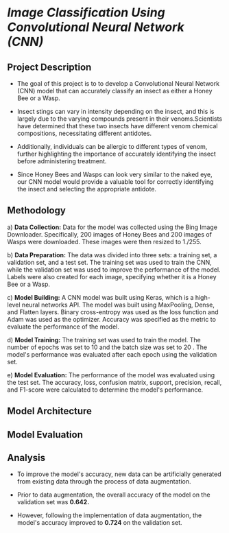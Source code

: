 # _**Image Classification Using Convolutional Neural Network (CNN)**_

## **Project Description**

* The goal of this project is to  to develop a Convolutional Neural Network (CNN) model that can accurately classify an insect as either a Honey Bee or a Wasp. 

* Insect stings can vary in intensity depending on the insect, and this is largely due to the varying compounds present in their venoms.Scientists have determined that these two insects have different venom chemical compositions, necessitating different antidotes. 

* Additionally, individuals can be allergic to different types of venom, further highlighting the importance of accurately identifying the insect before administering treatment.

* Since Honey Bees and Wasps can look very similar to the naked eye, our CNN model would provide a valuable tool for correctly identifying the insect and selecting the appropriate antidote.

## **Methodology**

a) **Data Collection:** Data for the model was collected using the Bing Image Downloader. Specifically, 200 images of Honey Bees and 200 images of Wasps were downloaded. These images were then resized to 1./255.

b) **Data Preparation:** The data was divided into three sets: a training set, a validation set, and a test set. The training set was used to train the CNN, while the validation set was used to improve the performance of the model. Labels were also created for each image, specifying whether it is a Honey Bee or a Wasp.

c) **Model Building:** A CNN model was built using Keras, which is a high-level neural networks API. The model was built using MaxPooling, Dense, and Flatten layers. Binary cross-entropy was used as the loss function and Adam was used as the optimizer. Accuracy was specified as the metric to evaluate the performance of the model.

d) **Model Training:** The training set was used to train the model. The number of epochs was set to 10 and the batch size was set to 20 . The model's performance was evaluated after each epoch using the validation set.

e) **Model Evaluation:** The performance of the model was evaluated using the test set. The accuracy, loss, confusion matrix, support, precision, recall, and F1-score were calculated to determine the model's performance.


## **Model Architecture**



## **Model Evaluation**


## **Analysis**

* To improve the model's accuracy, new data can be artificially generated from existing data through the process of data augmentation.

* Prior to data augmentation, the overall accuracy of the model on the validation set was **0.642.** 

* However, following the implementation of data augmentation, the model's accuracy improved to **0.724** on the validation set.
